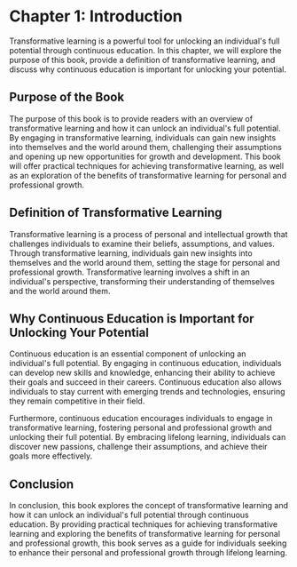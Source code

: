Chapter 1: Introduction
=======================

Transformative learning is a powerful tool for unlocking an individual's full potential through continuous education. In this chapter, we will explore the purpose of this book, provide a definition of transformative learning, and discuss why continuous education is important for unlocking your potential.

Purpose of the Book
-------------------

The purpose of this book is to provide readers with an overview of transformative learning and how it can unlock an individual's full potential. By engaging in transformative learning, individuals can gain new insights into themselves and the world around them, challenging their assumptions and opening up new opportunities for growth and development. This book will offer practical techniques for achieving transformative learning, as well as an exploration of the benefits of transformative learning for personal and professional growth.

Definition of Transformative Learning
-------------------------------------

Transformative learning is a process of personal and intellectual growth that challenges individuals to examine their beliefs, assumptions, and values. Through transformative learning, individuals gain new insights into themselves and the world around them, setting the stage for personal and professional growth. Transformative learning involves a shift in an individual's perspective, transforming their understanding of themselves and the world around them.

Why Continuous Education is Important for Unlocking Your Potential
------------------------------------------------------------------

Continuous education is an essential component of unlocking an individual's full potential. By engaging in continuous education, individuals can develop new skills and knowledge, enhancing their ability to achieve their goals and succeed in their careers. Continuous education also allows individuals to stay current with emerging trends and technologies, ensuring they remain competitive in their field.

Furthermore, continuous education encourages individuals to engage in transformative learning, fostering personal and professional growth and unlocking their full potential. By embracing lifelong learning, individuals can discover new passions, challenge their assumptions, and achieve their goals more effectively.

Conclusion
----------

In conclusion, this book explores the concept of transformative learning and how it can unlock an individual's full potential through continuous education. By providing practical techniques for achieving transformative learning and exploring the benefits of transformative learning for personal and professional growth, this book serves as a guide for individuals seeking to enhance their personal and professional growth through lifelong learning.
